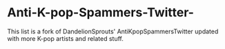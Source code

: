 # Anti-K-pop-Spammers-Twitter-
This list is a fork of DandelionSprouts' AntiKpopSpammersTwitter updated with more K-pop artists and related stuff.
